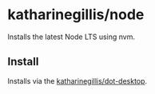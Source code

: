 # katharinegillis/node
Installs the latest Node LTS using nvm.

## Install
Installs via the [katharinegillis/dot-desktop](https://github.com/katharinegillis/dot-desktop).
